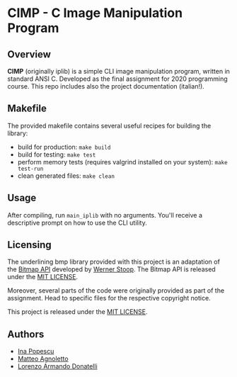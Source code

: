 # CIMP - C Image Manipulation Program

## Overview

**CIMP** (originally iplib) is a simple CLI image manipulation program, written in standard ANSI C.
Developed as the final assignment for 2020 programming course. This repo includes also the project documentation (italian!).

## Makefile

The provided makefile contains several useful recipes for building the library:

* build for production: `make build`
* build for testing: `make test`
* perform memory tests (requires valgrind installed on your system): `make test-run`
* clean generated files: `make clean`

## Usage

After compiling, run `main_iplib` with no arguments. You'll receive a descriptive prompt on how to use the CLI utility.

## Licensing

The underlining bmp library provided with this project is an adaptation of the [Bitmap API](https://github.com/wernsey/bitmap) developed by [Werner Stoop](https://github.com/wernsey). The Bitmap API is released under the [MIT LICENSE](./LICENSE_BMP).

Moreover, several parts of the code were originally provided as part of the assignment. Head to specific files for the respective copyright notice.

This project is released under the [MIT LICENSE](./LICENSE).

## Authors

* [Ina Popescu](https://github.com/Ina-pps)
* [Matteo Agnoletto](https://github.com/EPMatt)
* [Lorenzo Armando Donatelli](https://github.com/Donnyz)
